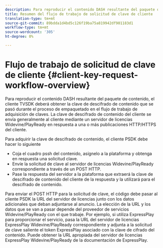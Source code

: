 ```yaml
---
description: Para reproducir el contenido DASH resultante del paquete de contenido, el cliente TVSDK deberá obtener la clave de descifrado de contenido que se pasó durante el proceso de empaquetado en el flujo de trabajo de adquisición de claves. La clave de descifrado de contenido del cliente se envía generalmente al cliente mediante un servidor de licencias Widevine/PlayReady en respuesta a una o más publicaciones HTTP/HTTPS del cliente.
title: Resumen del flujo de trabajo de solicitud de clave de cliente
translation-type: tm+mt
source-git-commit: 89bdda1d4bd5c126f19ba75a819942df901183d1
workflow-type: tm+mt
source-wordcount: '305'
ht-degree: 0%

---
```



# Flujo de trabajo de solicitud de clave de cliente {#client-key-request-workflow-overview}

Para reproducir el contenido DASH resultante del paquete de contenido, el cliente TVSDK deberá obtener la clave de descifrado de contenido que se pasó durante el proceso de empaquetado en el flujo de trabajo de adquisición de claves. La clave de descifrado de contenido del cliente se envía generalmente al cliente mediante un servidor de licencias Widevine/PlayReady en respuesta a una o más publicaciones HTTP/HTTPS del cliente.

Para adquirir la clave de descifrado de contenido, el cliente PSDK debe hacer lo siguiente

* Coja el cuadro pssh del contenido, asígnelo a la plataforma y obtenga en respuesta una solicitud clave.
* Envíe la solicitud de clave al servidor de licencias Widevine/PlayReady correspondiente a través de un POST HTTP.
* Pase la respuesta del servidor a la plataforma que extraerá la clave de descifrado de contenido del cliente de la respuesta y la utilizará para el descifrado de contenido.

Para enviar el POST HTTP para la solicitud de clave, el código debe pasar al cliente PSDK la URL del servidor de licencias junto con los datos adicionales que deban adjuntarse al anuncio. La elección de la URL y los datos que se van a pasar depende del proveedor de servicios Widevine/PlayReady con el que trabaje. Por ejemplo, si utiliza ExpressPlay para proporcionar el servicio, pasa la URL del servidor de licencias ExpressPlay Widevine/PlayReady correspondiente y adjunta a la solicitud de clave saliente el token ExpressPlay asociado con la clave de cifrado del contenido. Puede obtener la URL apropiada del servidor de licencias ExpressPlay Widevine/PlayReady de la documentación de ExpressPlay.